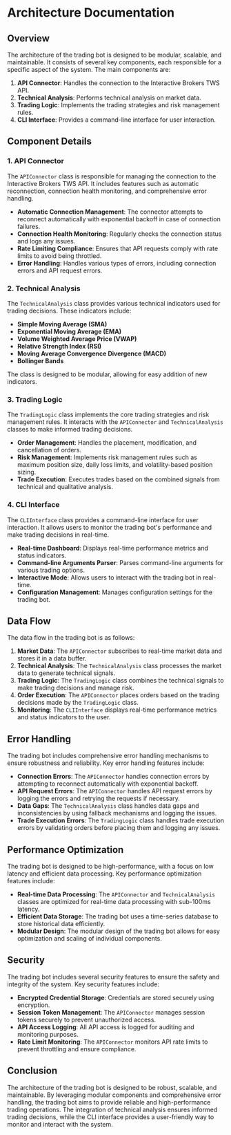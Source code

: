 # Architecture Documentation

## Overview

The architecture of the trading bot is designed to be modular, scalable, and maintainable. It consists of several key components, each responsible for a specific aspect of the system. The main components are:

1. **API Connector**: Handles the connection to the Interactive Brokers TWS API.
2. **Technical Analysis**: Performs technical analysis on market data.
3. **Trading Logic**: Implements the trading strategies and risk management rules.
4. **CLI Interface**: Provides a command-line interface for user interaction.

## Component Details

### 1. API Connector

The `APIConnector` class is responsible for managing the connection to the Interactive Brokers TWS API. It includes features such as automatic reconnection, connection health monitoring, and comprehensive error handling.

- **Automatic Connection Management**: The connector attempts to reconnect automatically with exponential backoff in case of connection failures.
- **Connection Health Monitoring**: Regularly checks the connection status and logs any issues.
- **Rate Limiting Compliance**: Ensures that API requests comply with rate limits to avoid being throttled.
- **Error Handling**: Handles various types of errors, including connection errors and API request errors.

### 2. Technical Analysis

The `TechnicalAnalysis` class provides various technical indicators used for trading decisions. These indicators include:

- **Simple Moving Average (SMA)**
- **Exponential Moving Average (EMA)**
- **Volume Weighted Average Price (VWAP)**
- **Relative Strength Index (RSI)**
- **Moving Average Convergence Divergence (MACD)**
- **Bollinger Bands**

The class is designed to be modular, allowing for easy addition of new indicators.

### 3. Trading Logic

The `TradingLogic` class implements the core trading strategies and risk management rules. It interacts with the `APIConnector` and `TechnicalAnalysis` classes to make informed trading decisions.

- **Order Management**: Handles the placement, modification, and cancellation of orders.
- **Risk Management**: Implements risk management rules such as maximum position size, daily loss limits, and volatility-based position sizing.
- **Trade Execution**: Executes trades based on the combined signals from technical and qualitative analysis.

### 4. CLI Interface

The `CLIInterface` class provides a command-line interface for user interaction. It allows users to monitor the trading bot's performance and make trading decisions in real-time.

- **Real-time Dashboard**: Displays real-time performance metrics and status indicators.
- **Command-line Arguments Parser**: Parses command-line arguments for various trading options.
- **Interactive Mode**: Allows users to interact with the trading bot in real-time.
- **Configuration Management**: Manages configuration settings for the trading bot.

## Data Flow

The data flow in the trading bot is as follows:

1. **Market Data**: The `APIConnector` subscribes to real-time market data and stores it in a data buffer.
2. **Technical Analysis**: The `TechnicalAnalysis` class processes the market data to generate technical signals.
3. **Trading Logic**: The `TradingLogic` class combines the technical signals to make trading decisions and manage risk.
4. **Order Execution**: The `APIConnector` places orders based on the trading decisions made by the `TradingLogic` class.
5. **Monitoring**: The `CLIInterface` displays real-time performance metrics and status indicators to the user.

## Error Handling

The trading bot includes comprehensive error handling mechanisms to ensure robustness and reliability. Key error handling features include:

- **Connection Errors**: The `APIConnector` handles connection errors by attempting to reconnect automatically with exponential backoff.
- **API Request Errors**: The `APIConnector` handles API request errors by logging the errors and retrying the requests if necessary.
- **Data Gaps**: The `TechnicalAnalysis` class handles data gaps and inconsistencies by using fallback mechanisms and logging the issues.
- **Trade Execution Errors**: The `TradingLogic` class handles trade execution errors by validating orders before placing them and logging any issues.

## Performance Optimization

The trading bot is designed to be high-performance, with a focus on low latency and efficient data processing. Key performance optimization features include:

- **Real-time Data Processing**: The `APIConnector` and `TechnicalAnalysis` classes are optimized for real-time data processing with sub-100ms latency.
- **Efficient Data Storage**: The trading bot uses a time-series database to store historical data efficiently.
- **Modular Design**: The modular design of the trading bot allows for easy optimization and scaling of individual components.

## Security

The trading bot includes several security features to ensure the safety and integrity of the system. Key security features include:

- **Encrypted Credential Storage**: Credentials are stored securely using encryption.
- **Session Token Management**: The `APIConnector` manages session tokens securely to prevent unauthorized access.
- **API Access Logging**: All API access is logged for auditing and monitoring purposes.
- **Rate Limit Monitoring**: The `APIConnector` monitors API rate limits to prevent throttling and ensure compliance.

## Conclusion

The architecture of the trading bot is designed to be robust, scalable, and maintainable. By leveraging modular components and comprehensive error handling, the trading bot aims to provide reliable and high-performance trading operations. The integration of technical analysis ensures informed trading decisions, while the CLI interface provides a user-friendly way to monitor and interact with the system.
